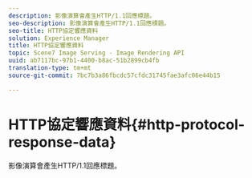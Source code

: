 ```yaml
---
description: 影像演算會產生HTTP/1.1回應標題。
seo-description: 影像演算會產生HTTP/1.1回應標題。
seo-title: HTTP協定響應資料
solution: Experience Manager
title: HTTP協定響應資料
topic: Scene7 Image Serving - Image Rendering API
uuid: ab7117bc-97b1-4400-b8ac-51b2899cb4fb
translation-type: tm+mt
source-git-commit: 7bc7b3a86fbcdc57cfdc31745fae3afc06e44b15

---
```



# HTTP協定響應資料{#http-protocol-response-data}

影像演算會產生HTTP/1.1回應標題。

